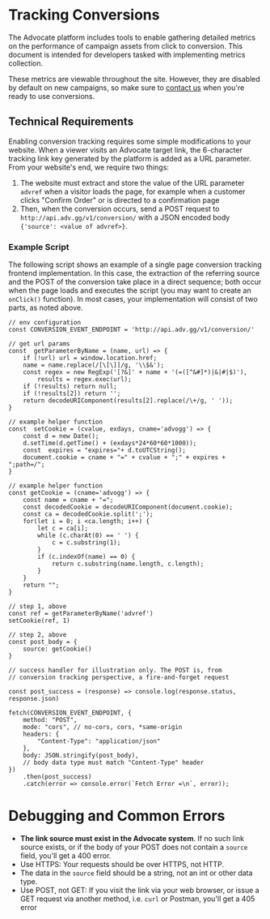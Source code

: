# Tracking Conversions

The Advocate platform includes tools to enable gathering detailed metrics on the performance of campaign assets from click to conversion. This document is intended for developers tasked with implementing metrics collection.

These metrics are viewable throughout the site. However, they are disabled by default on new campaigns, so make sure to [contact us](mailto:admin@advocate.gg) when you're ready to use conversions.

## Technical Requirements

Enabling conversion tracking requires some simple modifications to your website. When a viewer visits an Advocate target link, the 6-character tracking link key generated by the platform is added as a URL parameter. From your website's end, we require two things:

1. The website must extract and store the value of the URL parameter `advref` when a visitor loads the page, for example when a customer clicks "Confirm Order" or is directed to a confirmation page
2. Then, when the conversion occurs, send a POST request to `http://api.adv.gg/v1/conversion/` with a JSON encoded body `{'source': <value of advref>}`.

### Example Script

The following script shows an example of a single page conversion tracking frontend implementation. In this case, the extraction of the referring source and the POST of the conversion take place in a direct sequence; both occur when the page loads and executes the script (you may want to create an `onClick()` function). In most cases, your implementation will consist of two parts, as noted above.

```
// env configuration
const CONVERSION_EVENT_ENDPOINT = 'http://api.adv.gg/v1/conversion/'

// get url params
const  getParameterByName = (name, url) => {
    if (!url) url = window.location.href;
    name = name.replace(/[\[\]]/g, '\\$&');
    const regex = new RegExp('[?&]' + name + '(=([^&#]*)|&|#|$)'),
        results = regex.exec(url);
    if (!results) return null;
    if (!results[2]) return '';
    return decodeURIComponent(results[2].replace(/\+/g, ' '));
}

// example helper function
const  setCookie = (cvalue, exdays, cname='advogg') => {
    const d = new Date();
    d.setTime(d.getTime() + (exdays*24*60*60*1000));
    const  expires = "expires="+ d.toUTCString();
    document.cookie = cname + "=" + cvalue + ";" + expires + ";path=/";
}

// example helper function
const getCookie = (cname='advogg') => {
    const name = cname + "=";
    const decodedCookie = decodeURIComponent(document.cookie);
    const ca = decodedCookie.split(';');
    for(let i = 0; i <ca.length; i++) {
        let c = ca[i];
        while (c.charAt(0) == ' ') {
            c = c.substring(1);
        }
        if (c.indexOf(name) == 0) {
            return c.substring(name.length, c.length);
        }
    }
    return "";
}

// step 1, above
const ref = getParameterByName('advref')
setCookie(ref, 1)

// step 2, above
const post_body = {
    source: getCookie()
}

// success handler for illustration only. The POST is, from
// conversion tracking perspective, a fire-and-forget request

const post_success = (response) => console.log(response.status, response.json)

fetch(CONVERSION_EVENT_ENDPOINT, {
    method: "POST",
    mode: "cors", // no-cors, cors, *same-origin
    headers: {
        "Content-Type": "application/json"
    },
    body: JSON.stringify(post_body),
    // body data type must match "Content-Type" header
})
    .then(post_success)
    .catch(error => console.error(`Fetch Error =\n`, error));
```

# Debugging and Common Errors
- **The link source must exist in the Advocate system**. If no such link source exists, or if the body of your POST does not contain a `source` field, you'll get a 400 error.
- Use HTTPS: Your requests should be over HTTPS, not HTTP.
- The data in the `source` field should be a string, not an int or other data type.
- Use POST, not GET: If you visit the link via your web browser, or issue a GET request via another method, i.e. `curl` or Postman, you'll get a 405 error

